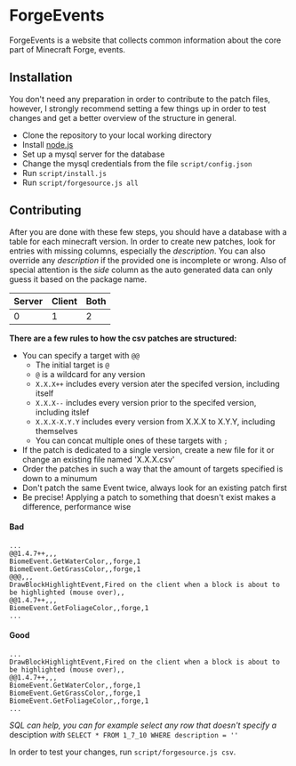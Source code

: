 # ForgeEvents
ForgeEvents is a website that collects common information about the core part of Minecraft Forge, events.
## Installation
You don't need any preparation in order to contribute to the patch files, however, I strongly recommend setting a few things up
in order to test changes and get a better overview of the structure in general.

* Clone the repository to your local working directory
* Install [node.js](http://nodejs.org/download/)
* Set up a mysql server for the database
* Change the mysql credentials from the file `script/config.json`
* Run `script/install.js`
* Run `script/forgesource.js all`

## Contributing
After you are done with these few steps, you should have a database with a table for each minecraft version.
In order to create new patches, look for entries with missing columns, especially the *description*. You can also override
any *description* if the provided one is incomplete or wrong. Also of special attention is the *side* column as the auto generated
data can only guess it based on the package name.

Server | Client | Both
-------|--------|------
   0   |   1    |  2

**There are a few rules to how the csv patches are structured:**
* You can specify a target with `@@`
  * The initial target is `@`
  * `@` is a wildcard for any version
  * `X.X.X++` includes every version ater the specifed version, including itself
  * `X.X.X--` includes every version prior to the specifed version, including itslef
  * `X.X.X-X.Y.Y` includes every version from X.X.X to X.Y.Y, including themselves
  * You can concat multiple ones of these targets with `;`
* If the patch is dedicated to a single version, create a new file for it or change an existing file named 'X.X.X.csv'
* Order the patches in such a way that the amount of targets specified is down to a minumum
* Don't patch the same Event twice, always look for an existing patch first
* Be precise! Applying a patch to something that doesn't exist makes a difference, performance wise

#### Bad
````
...
@@1.4.7++,,,
BiomeEvent.GetWaterColor,,forge,1
BiomeEvent.GetGrassColor,,forge,1
@@@,,,
DrawBlockHighlightEvent,Fired on the client when a block is about to be highlighted (mouse over),,
@@1.4.7++,,,
BiomeEvent.GetFoliageColor,,forge,1
...
````
#### Good
````
...
DrawBlockHighlightEvent,Fired on the client when a block is about to be highlighted (mouse over),,
@@1.4.7++,,,
BiomeEvent.GetWaterColor,,forge,1
BiomeEvent.GetGrassColor,,forge,1
BiomeEvent.GetFoliageColor,,forge,1
...
````
*SQL can help, you can for example select any row that doesn't specify a* desciption *with* `SELECT * FROM 1_7_10 WHERE description = ''`

In order to test your changes, run `script/forgesource.js csv`.
